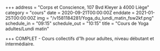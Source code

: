 +++
address = "Corps et Conscience, 107 Bvd Kleyer à 4000 Liège"
category = "cours"
date = 2020-09-21T00:00:00Z
enddate = 2021-01-25T00:00:00Z
img = "/v1581184281/Yoga_du_lundi_matin_fsw2kf.png"
schedule_in = "09:15"
schedule_out = "10:15"
title = "Cours de Yoga adultes/Lundi matin"

+++
COMPLET - Cours collectifs d’1h pour adultes, niveau débutant et intermédiaire. 